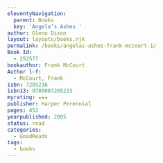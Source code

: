 ```yaml
---
eleventyNavigation:
  parent: Books
  key: 'Angela’s Ashes '
author: Glenn Dixon
layout: layouts/books.njk
permalink: /books/angelas-ashes-frank-mccourt-1/
Book Id:
  - 252577
bookauthor: Frank McCourt
Author l-f:
  - McCourt, Frank
isbn: 7205236
isbn13: 9780007205233
myrating: ★★★
publisher: Harper Perennial
pages: 452
yearpublished: 2005
status: read
categories:
  - GoodReads
tags:
  - books
---
```

